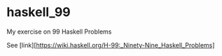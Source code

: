# haskell_99
My exercise on 99 Haskell Problems

See [link][https://wiki.haskell.org/H-99:_Ninety-Nine_Haskell_Problems]
